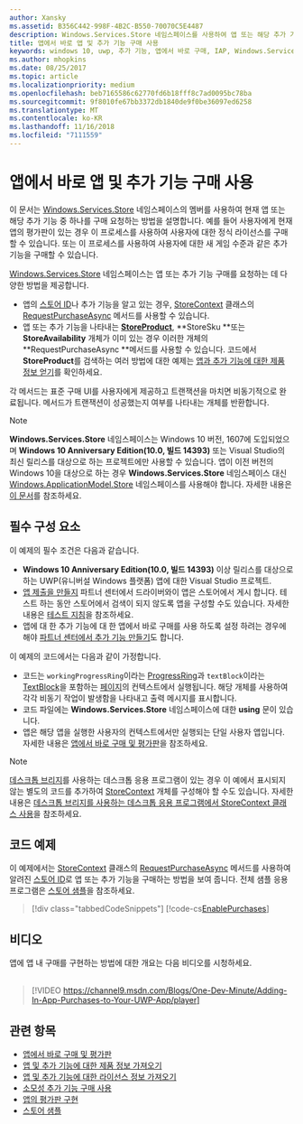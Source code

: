 ```yaml
---
author: Xansky
ms.assetid: B356C442-998F-4B2C-B550-70070C5E4487
description: Windows.Services.Store 네임스페이스를 사용하여 앱 또는 해당 추가 기능 중 하나를 구매하는 방법을 알아봅니다.
title: 앱에서 바로 앱 및 추가 기능 구매 사용
keywords: windows 10, uwp, 추가 기능, 앱에서 바로 구매, IAP, Windows.Services.Store
ms.author: mhopkins
ms.date: 08/25/2017
ms.topic: article
ms.localizationpriority: medium
ms.openlocfilehash: beb7165586c62770fd6b18fff8c7ad0095bc78ba
ms.sourcegitcommit: 9f8010fe67bb3372db1840de9f0be36097ed6258
ms.translationtype: MT
ms.contentlocale: ko-KR
ms.lasthandoff: 11/16/2018
ms.locfileid: "7111559"
---
```

# <a name="enable-in-app-purchases-of-apps-and-add-ons"></a>앱에서 바로 앱 및 추가 기능 구매 사용

이 문서는 [Windows.Services.Store](https://msdn.microsoft.com/library/windows/apps/windows.services.store.aspx) 네임스페이스의 멤버를 사용하여 현재 앱 또는 해당 추가 기능 중 하나를 구매 요청하는 방법을 설명합니다. 예를 들어 사용자에게 현재 앱의 평가판이 있는 경우 이 프로세스를 사용하여 사용자에 대한 정식 라이선스를 구매할 수 있습니다. 또는 이 프로세스를 사용하여 사용자에 대한 새 게임 수준과 같은 추가 기능을 구매할 수 있습니다.

[Windows.Services.Store](https://msdn.microsoft.com/library/windows/apps/windows.services.store.aspx) 네임스페이스는 앱 또는 추가 기능 구매를 요청하는 데 다양한 방법을 제공합니다.
* 앱의 [스토어 ID](in-app-purchases-and-trials.md#store_ids)나 추가 기능을 알고 있는 경우, [StoreContext](https://msdn.microsoft.com/library/windows/apps/windows.services.store.storecontext.aspx) 클래스의 [RequestPurchaseAsync](https://docs.microsoft.com/uwp/api/windows.services.store.storecontext.requestpurchaseasync) 메서드를 사용할 수 있습니다.
* 앱 또는 추가 기능을 나타내는 [**StoreProduct**](in-app-purchases-and-trials.md#products-skus), **StoreSku **또는 **StoreAvailability** 개체가 이미 있는 경우 이러한 개체의 **RequestPurchaseAsync **메서드를 사용할 수 있습니다. 코드에서 **StoreProduct**를 검색하는 여러 방법에 대한 예제는 [앱과 추가 기능에 대한 제품 정보 얻기](get-product-info-for-apps-and-add-ons.md)를 확인하세요.

각 메서드는 표준 구매 UI를 사용자에게 제공하고 트랜잭션을 마치면 비동기적으로 완료됩니다. 메서드가 트랜잭션이 성공했는지 여부를 나타내는 개체를 반환합니다.

> [!NOTE]
> **Windows.Services.Store** 네임스페이스는 Windows 10 버전, 1607에 도입되었으며 **Windows 10 Anniversary Edition(10.0, 빌드 14393)** 또는 Visual Studio의 최신 릴리스를 대상으로 하는 프로젝트에만 사용할 수 있습니다. 앱이 이전 버전의 Windows 10을 대상으로 하는 경우 **Windows.Services.Store** 네임스페이스 대신 [Windows.ApplicationModel.Store](https://msdn.microsoft.com/library/windows/apps/windows.applicationmodel.store.aspx) 네임스페이스를 사용해야 합니다. 자세한 내용은 [이 문서](in-app-purchases-and-trials-using-the-windows-applicationmodel-store-namespace.md)를 참조하세요.

## <a name="prerequisites"></a>필수 구성 요소

이 예제의 필수 조건은 다음과 같습니다.
* **Windows 10 Anniversary Edition(10.0, 빌드 14393)** 이상 릴리스를 대상으로 하는 UWP(유니버설 Windows 플랫폼) 앱에 대한 Visual Studio 프로젝트.
* [앱 제출을 만들지](https://msdn.microsoft.com/windows/uwp/publish/app-submissions) 파트너 센터에서 드라이버와이 앱은 스토어에서 게시 합니다. 테스트 하는 동안 스토어에서 검색이 되지 않도록 앱을 구성할 수도 있습니다. 자세한 내용은 [테스트 지침](in-app-purchases-and-trials.md#testing)을 참조하세요.
* 앱에 대 한 추가 기능에 대 한 앱에서 바로 구매를 사용 하도록 설정 하려는 경우에 해야 [파트너 센터에서 추가 기능 만들기](../publish/add-on-submissions.md)도 합니다.

이 예제의 코드에서는 다음과 같이 가정합니다.
* 코드는 ```workingProgressRing```이라는 [ProgressRing](https://msdn.microsoft.com/library/windows/apps/windows.ui.xaml.controls.progressring.aspx)과 ```textBlock```이라는 [TextBlock](https://msdn.microsoft.com/library/windows/apps/windows.ui.xaml.controls.textblock.aspx)을 포함하는 [페이지](https://msdn.microsoft.com/library/windows/apps/windows.ui.xaml.controls.page.aspx)의 컨텍스트에서 실행됩니다. 해당 개체를 사용하여 각각 비동기 작업이 발생함을 나타내고 출력 메시지를 표시합니다.
* 코드 파일에는 **Windows.Services.Store** 네임스페이스에 대한 **using** 문이 있습니다.
* 앱은 해당 앱을 실행한 사용자의 컨텍스트에서만 실행되는 단일 사용자 앱입니다. 자세한 내용은 [앱에서 바로 구매 및 평가판](in-app-purchases-and-trials.md#api_intro)을 참조하세요.

> [!NOTE]
> [데스크톱 브리지](https://developer.microsoft.com/windows/bridges/desktop)를 사용하는 데스크톱 응용 프로그램이 있는 경우 이 예에서 표시되지 않는 별도의 코드를 추가하여 [StoreContext](https://msdn.microsoft.com/library/windows/apps/windows.services.store.storecontext.aspx) 개체를 구성해야 할 수도 있습니다. 자세한 내용은 [데스크톱 브리지를 사용하는 데스크톱 응용 프로그램에서 StoreContext 클래스 사용](in-app-purchases-and-trials.md#desktop)을 참조하세요.

## <a name="code-example"></a>코드 예제

이 예제에서는 [StoreContext](https://msdn.microsoft.com/library/windows/apps/windows.services.store.storecontext.aspx) 클래스의 [RequestPurchaseAsync](https://docs.microsoft.com/uwp/api/windows.services.store.storecontext.requestpurchaseasync) 메서드를 사용하여 알려진 [스토어 ID](in-app-purchases-and-trials.md#store-ids)로 앱 또는 추가 기능을 구매하는 방법을 보여 줍니다. 전체 샘플 응용 프로그램은 [스토어 샘플](https://github.com/Microsoft/Windows-universal-samples/tree/master/Samples/Store)을 참조하세요.

> [!div class="tabbedCodeSnippets"]
[!code-cs[EnablePurchases](./code/InAppPurchasesAndLicenses_RS1/cs/PurchaseAddOnPage.xaml.cs#PurchaseAddOn)]

## <a name="video"></a>비디오

앱에 앱 내 구매를 구현하는 방법에 대한 개요는 다음 비디오를 시청하세요.
<br/>
<br/>
> [!VIDEO https://channel9.msdn.com/Blogs/One-Dev-Minute/Adding-In-App-Purchases-to-Your-UWP-App/player]

## <a name="related-topics"></a>관련 항목

* [앱에서 바로 구매 및 평가판](in-app-purchases-and-trials.md)
* [앱 및 추가 기능에 대한 제품 정보 가져오기](get-product-info-for-apps-and-add-ons.md)
* [앱 및 추가 기능에 대한 라이선스 정보 가져오기](get-license-info-for-apps-and-add-ons.md)
* [소모성 추가 기능 구매 사용](enable-consumable-add-on-purchases.md)
* [앱의 평가판 구현](implement-a-trial-version-of-your-app.md)
* [스토어 샘플](https://github.com/Microsoft/Windows-universal-samples/tree/master/Samples/Store)
